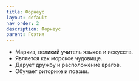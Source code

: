 ```yaml
---
title: Форнеус
layout: default
nav_order: 2
description: Форнеус
parent: Гоэтия
---
```


- Маркиз, великий учитель языков и искусств.
- Является как морское чудовище.
- Дарует дружбу и расположение врагов.
- Обучает риторике и поэзии.
